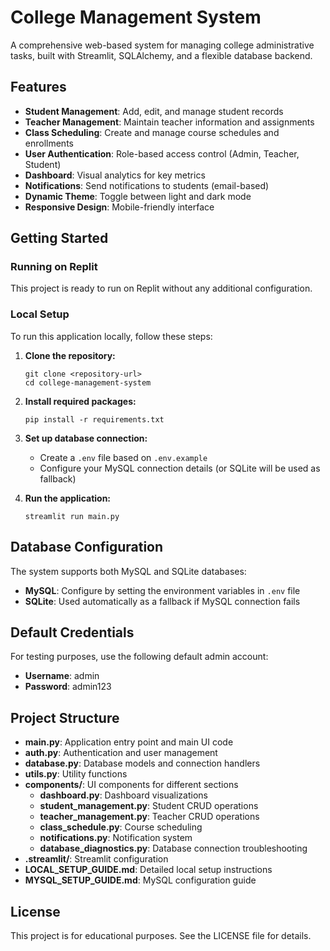 # College Management System

A comprehensive web-based system for managing college administrative tasks, built with Streamlit, SQLAlchemy, and a flexible database backend.

## Features

- **Student Management**: Add, edit, and manage student records
- **Teacher Management**: Maintain teacher information and assignments
- **Class Scheduling**: Create and manage course schedules and enrollments
- **User Authentication**: Role-based access control (Admin, Teacher, Student)
- **Dashboard**: Visual analytics for key metrics
- **Notifications**: Send notifications to students (email-based)
- **Dynamic Theme**: Toggle between light and dark mode
- **Responsive Design**: Mobile-friendly interface

## Getting Started

### Running on Replit

This project is ready to run on Replit without any additional configuration.

### Local Setup

To run this application locally, follow these steps:

1. **Clone the repository:**
   ```
   git clone <repository-url>
   cd college-management-system
   ```

2. **Install required packages:**
   ```
   pip install -r requirements.txt
   ```

3. **Set up database connection:**
   - Create a `.env` file based on `.env.example`
   - Configure your MySQL connection details (or SQLite will be used as fallback)

4. **Run the application:**
   ```
   streamlit run main.py
   ```

## Database Configuration

The system supports both MySQL and SQLite databases:

- **MySQL**: Configure by setting the environment variables in `.env` file
- **SQLite**: Used automatically as a fallback if MySQL connection fails

## Default Credentials

For testing purposes, use the following default admin account:

- **Username**: admin
- **Password**: admin123

## Project Structure

- **main.py**: Application entry point and main UI code
- **auth.py**: Authentication and user management
- **database.py**: Database models and connection handlers
- **utils.py**: Utility functions
- **components/**: UI components for different sections
  - **dashboard.py**: Dashboard visualizations
  - **student_management.py**: Student CRUD operations
  - **teacher_management.py**: Teacher CRUD operations
  - **class_schedule.py**: Course scheduling
  - **notifications.py**: Notification system
  - **database_diagnostics.py**: Database connection troubleshooting
- **.streamlit/**: Streamlit configuration
- **LOCAL_SETUP_GUIDE.md**: Detailed local setup instructions
- **MYSQL_SETUP_GUIDE.md**: MySQL configuration guide

## License

This project is for educational purposes. See the LICENSE file for details.